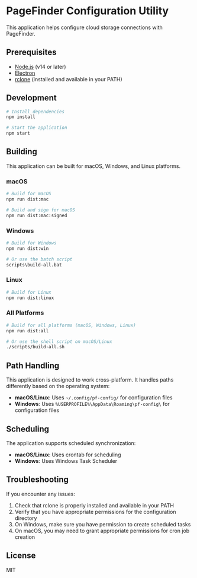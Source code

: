 # PageFinder Configuration Utility

This application helps configure cloud storage connections with PageFinder.

## Prerequisites

- [Node.js](https://nodejs.org/) (v14 or later)
- [Electron](https://www.electronjs.org/)
- [rclone](https://rclone.org/) (installed and available in your PATH)

## Development

```bash
# Install dependencies
npm install

# Start the application
npm start
```

## Building

This application can be built for macOS, Windows, and Linux platforms.

### macOS

```bash
# Build for macOS
npm run dist:mac

# Build and sign for macOS
npm run dist:mac:signed
```

### Windows

```bash
# Build for Windows
npm run dist:win

# Or use the batch script
scripts\build-all.bat
```

### Linux

```bash
# Build for Linux
npm run dist:linux
```

### All Platforms

```bash
# Build for all platforms (macOS, Windows, Linux)
npm run dist:all

# Or use the shell script on macOS/Linux
./scripts/build-all.sh
```

## Path Handling

This application is designed to work cross-platform. It handles paths differently based on the operating system:

- **macOS/Linux**: Uses `~/.config/pf-config/` for configuration files
- **Windows**: Uses `%USERPROFILE%\AppData\Roaming\pf-config\` for configuration files

## Scheduling

The application supports scheduled synchronization:

- **macOS/Linux**: Uses crontab for scheduling
- **Windows**: Uses Windows Task Scheduler

## Troubleshooting

If you encounter any issues:

1. Check that rclone is properly installed and available in your PATH
2. Verify that you have appropriate permissions for the configuration directory
3. On Windows, make sure you have permission to create scheduled tasks
4. On macOS, you may need to grant appropriate permissions for cron job creation

## License

MIT